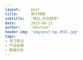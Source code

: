 ```yaml
---
layout:     post
title:      我不特殊
subtitle:   "再见,科瓦西奇"
date:       2015-08-21
author:     "whurock"
header-img: "img/post-bg-2015.jpg"
tags:
- 学习笔记
- 产品经理
- 数据分析
---
```

